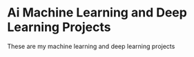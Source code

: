 # Ai Machine Learning and Deep Learning Projects
These are my machine learning and deep learning projects
